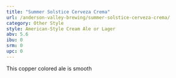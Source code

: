 ```yaml
---
title: "Summer Solstice Cerveza Crema"
url: /anderson-valley-brewing/summer-solstice-cerveza-crema/
category: Other Style
style: American-Style Cream Ale or Lager
abv: 5.6
ibu: 0
srm: 0
upc: 0
---
```

This copper colored ale is smooth
